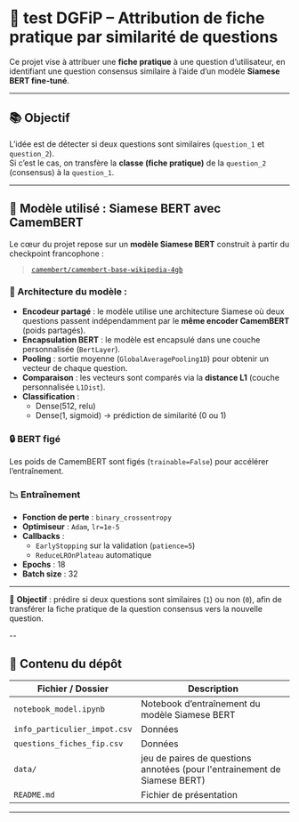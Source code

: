 # 📄 test DGFiP – Attribution de fiche pratique par similarité de questions

Ce projet vise à attribuer une **fiche pratique** à une question d’utilisateur, en identifiant une question consensus similaire à l’aide d’un modèle **Siamese BERT fine-tuné**.

---

## 📚 Objectif

L’idée est de détecter si deux questions sont similaires (`question_1` et `question_2`).  
Si c’est le cas, on transfère la **classe (fiche pratique)** de la `question_2` (consensus) à la `question_1`.

---

## 🧠 Modèle utilisé : Siamese BERT avec CamemBERT

Le cœur du projet repose sur un **modèle Siamese BERT** construit à partir du checkpoint francophone :

> [`camembert/camembert-base-wikipedia-4gb`](https://huggingface.co/camembert/camembert-base-wikipedia-4gb)

### 🔧 Architecture du modèle :

- **Encodeur partagé** : le modèle utilise une architecture Siamese où deux questions passent indépendamment par le **même encoder CamemBERT** (poids partagés).
- **Encapsulation BERT** : le modèle est encapsulé dans une couche personnalisée (`BertLayer`).
- **Pooling** : sortie moyenne (`GlobalAveragePooling1D`) pour obtenir un vecteur de chaque question.
- **Comparaison** : les vecteurs sont comparés via la **distance L1** (couche personnalisée `L1Dist`).
- **Classification** :
  - Dense(512, relu)
  - Dense(1, sigmoid) → prédiction de similarité (0 ou 1)

### 🔒 BERT figé

Les poids de CamemBERT sont figés (`trainable=False`) pour accélérer l’entraînement.

### 📉 Entraînement

- **Fonction de perte** : `binary_crossentropy`
- **Optimiseur** : `Adam`, `lr=1e-5`
- **Callbacks** :
  - `EarlyStopping` sur la validation (`patience=5`)
  - `ReduceLROnPlateau` automatique
- **Epochs** : 18
- **Batch size** : 32

---

🎯 **Objectif** : prédire si deux questions sont similaires (`1`) ou non (`0`), afin de transférer la fiche pratique de la question consensus vers la nouvelle question.

--

## 📁 Contenu du dépôt

| Fichier / Dossier          | Description |
|----------------------------|-------------|
| `notebook_model.ipynb`     | Notebook d’entraînement du modèle Siamese BERT |
| `info_particulier_impot.csv`     | Données |
| `questions_fiches_fip.csv`     | Données |
| `data/`                    | jeu de paires de questions annotées (pour l'entrainement de Siamese BERT) |
| `README.md`                | Fichier de présentation |


---
